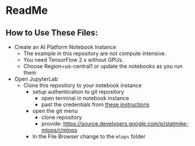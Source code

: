 # ReadMe

## How to Use These Files:
- Create an AI Platform Notebook Instance
    - The example in this repository are not compute intensive.
    - You need TensorFlow 2.x without GPUs.
    - Choose Region=us-central1 or update the notebooks as you run them
- Open JupyterLab
    - Clone this repository to your notebook instance
        - setup authentication to git repository
            - open terminal in notebook instance
            - past the credentials from [these instructions](https://cloud.google.com/source-repositories/docs/authentication#manually-generated-credentials)
        - open the git menu
            - clone repository
            - provide: https://source.developers.google.com/p/statmike-mlops/r/mlops
        - In the File Browser change to the `mlops` folder
        
        
        

        